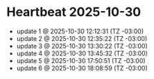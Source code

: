 # Heartbeat 2025-10-30
- update 1 @ 2025-10-30 12:12:31 (TZ -03:00)
- update 2 @ 2025-10-30 12:35:22 (TZ -03:00)
- update 3 @ 2025-10-30 13:30:22 (TZ -03:00)
- update 4 @ 2025-10-30 13:45:32 (TZ -03:00)
- update 5 @ 2025-10-30 17:50:51 (TZ -03:00)
- update 6 @ 2025-10-30 18:08:59 (TZ -03:00)
